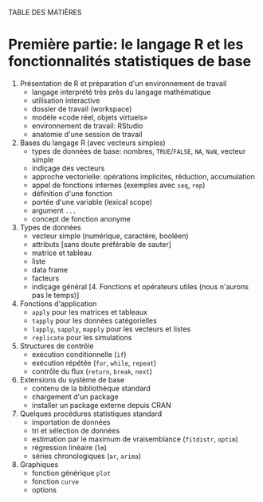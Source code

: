 TABLE DES MATIÈRES

# Première partie: le langage R et les fonctionnalités statistiques de base
  
  
1. Présentation de R et préparation d'un environnement de travail
   - langage interprété très près du langage mathématique
   - utilisation interactive
   - dossier de travail (workspace)
   - modèle «code réel, objets virtuels»
   - environnement de travail: RStudio
   - anatomie d'une session de travail
2. Bases du langage R (avec vecteurs simples)
   - types de données de base: nombres, `TRUE`/`FALSE`, `NA`, `NaN`,
     vecteur simple
   - indiçage des vecteurs
   - approche vectorielle: opérations implicites, réduction,
     accumulation
   - appel de fonctions internes (exemples avec `seq`, `rep`)
   - définition d'une fonction
   - portée d'une variable (lexical scope)
   - argument `...`
   - concept de fonction anonyme
3. Types de données
   - vecteur simple (numérique, caractère, booléen)
   - attributs [sans doute préférable de sauter]
   - matrice et tableau
   - liste
   - data frame
   - facteurs
   - indiçage général
[4. Fonctions et opérateurs utiles (nous n'aurons pas le temps)]
5. Fonctions d'application
   - `apply` pour les matrices et tableaux
   - `tapply` pour les données catégorielles
   - `lapply`, `sapply`, `mapply` pour les vecteurs et listes
   - `replicate` pour les simulations
6. Structures de contrôle
   - exécution conditionnelle (`if`)
   - exécution répétée (`for`, `while`, `repeat`)
   - contrôle du flux (`return`, `break`, `next`)
7. Extensions du système de base
   - contenu de la bibliothèque standard
   - chargement d'un package
   - installer un package externe depuis CRAN
8. Quelques procédures statistiques standard
   - importation de données
   - tri et sélection de données
   - estimation par le maximum de vraisemblance (`fitdistr`, `optim`)
   - régression linéaire (`lm`)
   - séries chronologiques (`ar`, `arima`)
9. Graphiques
   - fonction générique `plot`
   - fonction `curve`
   - options
